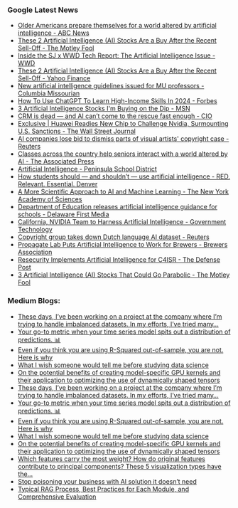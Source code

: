 ### Google Latest News
<!-- GOOGLE-NEWS-CONTENT:START -->

- [Older Americans prepare themselves for a world altered by artificial intelligence - ABC News](https://news.google.com/rss/articles/CBMiqwFBVV95cUxOcUtLdk9lU1pBQTJfSHJBcnFlTkxBVlFOY2NLTmcxWkdmQk5Vd0JzQ1lQLUYtQmNHaGVLVHYtd0lqQy13THJqWWJuZTJLTzhZWVp4YnV6dzhtX2R4RjJ1TkdTZ2ZGTHgyZXRuVzFONnhKd21ma3dXVkJnd0NpeTVsaFhIeHFjWTNLNEdKd0N4aEJSVU9QY2pzT1NMLXpQeldtT2gwcFlVWHZDSWPSAbABQVVfeXFMTVhrOUdlLUUzUmZkY0lyOEdKNm9KcXZZMFRDWGtTQTl2MmdxR1RFOU9jSWpvaUhNdFZEcTRJcmxpWHVZNFdJc0w0S3pmOG42bThvaEtaVXRNVHFmemlhREVORE1VeGloX3VmWVdGbHFqRjJJakZ2Zl84THQtTVNlYXRUT1ZfOGxGSVUyWWZISF90TjVnakFZcnA5eGp1V2Z0SGlQb21DTnlHV3hzWkprMXI?oc=5)
- [These 2 Artificial Intelligence (AI) Stocks Are a Buy After the Recent Sell-Off - The Motley Fool](https://news.google.com/rss/articles/CBMimAFBVV95cUxQT2NqZDdUTm5aLXFlSEpPWVNXaVZzTWZZWVI3d01wYUlyeVBmb0RNb1pvZXVURXBKekhDeS1wUzR5V2NoRUVLQjFRWW43WjU4RWdPYWI2WHVhbXY2RXYwdnFvemtRa1BRM3JjM2xPSVRNLTlqNUg4U1JucG9VR05vZU5iM29jNkJFQXM1X00zZ2RhTVEwZWJibg?oc=5)
- [Inside the SJ x WWD Tech Report: The Artificial Intelligence Issue - WWD](https://news.google.com/rss/articles/CBMivAFBVV95cUxOMHpQTVBSSVk2TUdtdVRPVlZSMzJobEJDaEhteFktZXpESnFLTFl6Mkg5UGJ2YnVuTzlSS1JDX3c3U1JfNnhjeVltTHBlNmRSWWVoTVRzTElCNV9Pd2NINmc3QlZaU2p6Q3htelBDZnBZTjd2MFVRNkJRTXFxbXVTVVJqRHNjdnUzc3RHWk1IcmVzX0s4eDgyUDFJYnFkcnltU0U1NkQ1Tl9TN3pzVXdrdWs5MFVWd0RiREJxcw?oc=5)
- [These 2 Artificial Intelligence (AI) Stocks Are a Buy After the Recent Sell-Off - Yahoo Finance](https://news.google.com/rss/articles/CBMiiAFBVV95cUxQRWdQN2VfWDdYUFh5bm9VUzdkbHFxNGFvZWwzNllXYV95NWxzS2JrZVlQRWdwSEw2T0Uxb1VjVkxmY1J5Ukh2U0Jsc0xQQjhjbVRuUm1yTnktdlFrTFo0d21Na3g0djhrV3pITk1qZ25ZQ01VdDF4S2Ywd0xoeWdYUXhhNTM5MDdC?oc=5)
- [New artificial intelligence guidelines issued for MU professors - Columbia Missourian](https://news.google.com/rss/articles/CBMi_wFBVV95cUxQcHk2WnRWTlViN2xmemgwZHZpOXY0dWFFRE94QU02LXc0MEg2VUdTN0VvaDNoQ1RMUVk3UFUxdmlaY2hyNWJueEZ6aWtYblVkQ3E0QS1zUnhaSGVvb3lQdVI3VDZmemNiZ3A3U2tDUmFGc0dsTVZLNFlVOGZ1b1ltOHJnNk56VUdKaUxMQ1VzX0REYlV3aFhTT2xtZXpocnhwTldaSWE1SzdPMGdfSVVRMTVxYk9oenpPU2lYd0xMOEUyd182TjZvQTZDcXBlVUx2TUVxREhpZk1HeXZwWS1RV3l2NnJpSk1SVFJLTHdEQ1NIY21uVEhTQnQ5YUtDWGM?oc=5)
- [How To Use ChatGPT To Learn High-Income Skills In 2024 - Forbes](https://news.google.com/rss/articles/CBMiqwFBVV95cUxQdnVheTNWdk9BUW1MOUZYY3Y4VzY2eWV5a2o0c2NKZGYxOFdBZHRoaU1LYW9qZWZuXzFQelk3T0RDV1NROWNnbmVOQ2NCM0VNTzhyVFlzQUtGV241anRad0dIWldKTTRBSGd5N3Y1MS1PR0lzU1dvQko3YXlKZ1JxcHZSNXVjU3BDR3QwTlhnTktGeFFubzZrZ0ZEZ3MxY3o2RW1xSWhNZkVzR3M?oc=5)
- [3 Artificial Intelligence Stocks I'm Buying on the Dip - MSN](https://news.google.com/rss/articles/CBMiqgFBVV95cUxNMTdLcWJFT0o4YU9mYlh6T2t1OFpCb0t0RmUyWmtNcEkxaU5HQnJ3R1hPd3R1clhuNTgyYXBiMVBFZFV5cjhsVG5fOW9kelpoRXcwYnlZNHkxb0NBZ2h3cF9QSzdzYURBVHpQYnJCWDJOU1ZmamljQnZaZ2dGS1dTdFUxa2VoUWt6WThxQzB3VTRsS0djT3JNWmZhN0FIcktqelN3X1pVVXY2QQ?oc=5)
- [CRM is dead — and AI can’t come to the rescue fast enough - CIO](https://news.google.com/rss/articles/CBMimwFBVV95cUxQOE1xTHdkdHkwb3Ixdjhael9LQUtVMVp0SE9GUThNeXREU19idUU3SEtHNEZwNnBLclpGN0t0QTVWTjNxeGdKc2FKU1RQa0U2T2dndDg3bmhVRzVzbUE2UFRoSHF1REVUcWtnaUZQWjRXRW12RFFHQ29oR2lzY0FzTWctTXktc3FFcVk2anJlR3RLUjN0WFVVSzg4Z9IBmwFBVV95cUxQOE1xTHdkdHkwb3Ixdjhael9LQUtVMVp0SE9GUThNeXREU19idUU3SEtHNEZwNnBLclpGN0t0QTVWTjNxeGdKc2FKU1RQa0U2T2dndDg3bmhVRzVzbUE2UFRoSHF1REVUcWtnaUZQWjRXRW12RFFHQ29oR2lzY0FzTWctTXktc3FFcVk2anJlR3RLUjN0WFVVSzg4Zw?oc=5)
- [Exclusive | Huawei Readies New Chip to Challenge Nvidia, Surmounting U.S. Sanctions - The Wall Street Journal](https://news.google.com/rss/articles/CBMiqgFBVV95cUxORDlxRmFlSXJ0SU5uTWp5QmNTa1FZcHJ1RVlzeFJJcGV6M0w2UTdkSGp4MU9wV0tDQ1czQUhGcHI3MngtT3VLSDZCeWRoQWFFQnh5RWtlT1NJM2FhelVyWTZtT3A0R0hOR044RFB6WVFpZEJ4d0h4TmtLUWtIbkJRdEhYQWU5WXhJSkNobmVWM3RwalFwc3BZNUk1YWtkZTBkTGFvZ2szdVBRdw?oc=5)
- [AI companies lose bid to dismiss parts of visual artists' copyright case - Reuters](https://news.google.com/rss/articles/CBMiugFBVV95cUxPbXVFbndKT3QxRmF5dXprMlp6aDlzbE4xZUtVcEZ0dGk2LWtvcEtvRU8xeUR4TEVEQnYtUzJYbnM0Vy1xUjdKSmNDZGM5WTM2RmpNLV9RNEhXR3dTUHhsQ1l4bHoxMGhEMUt2MDVETVdWQTdxd3pXY3VqTjdOYmZMTnVZMTFISVNEMjhXaVUzdFRncUg4dEh6Yms0MlJFdkRXaDJiNVgyRGE5d2RrMlpCcUFQVUZXZU15YVE?oc=5)
- [Classes across the country help seniors interact with a world altered by AI - The Associated Press](https://news.google.com/rss/articles/CBMiugFBVV95cUxPMTd3OWVVUHFsWWdEcGxwblFmRTBlbGtyNFAwS1NZZVRESGNhNi1UV1FoemlHNGZYelBYX3hzbjkzMGV3V2VGcDMwZ1FQcTQ3YnlhVXNKYzg1cVcxWms2RXdtb0xJbzRWckxnbUc4ekluaS10dWF6QUVFQWpTNDZYZ3NBLTdMZXVwLTZndVNUejU5T2NoMEhKdUdYaVMzSGtnS0lyQnlINmJBdnpCR2FiRl9DazhTZThXWkE?oc=5)
- [Artificial Intelligence - Peninsula School District](https://news.google.com/rss/articles/CBMiPkFVX3lxTE5seHhSQ3FNS3B1bjNETmxHelVHaGdMUGVmZHF2RVFYVTlibXM1aGQtdEpzdEZqaENsa2pMQml3?oc=5)
- [How students should — and shouldn’t — use artificial intelligence - RED. Relevant. Essential. Denver](https://news.google.com/rss/articles/CBMilwFBVV95cUxOdVFOUG1LQ1NpMTIzUk5IbnFOQWJEa3JxR1J5ZkZfYkhfak13Zm9OZlBEMU84LUo1ekU2WWRMRHBIQWtoUFBlem9tWFhKc0JnUEduSWpuTHIzTG1tTkRIN1JNeHBEemJiRVNUQVd5VktxNHM3dkM3M3hIdjNSNThhRDI3Mk1HOUsxMnFxNmtDeGR3bG5RVEEw?oc=5)
- [A More Scientific Approach to AI and Machine Learning - The New York Academy of Sciences](https://news.google.com/rss/articles/CBMitwFBVV95cUxNR1Y2d2xDczV4aVk0VVBDdlRoTEFpWmViOG5rWV9PZFVuM011WG5aZlhxemI1TElscUpzdXV6aE1uZ1paTG1zUWt4enRhRVJmRzlsVjQ1b0JPR08zLXVTUmZfQkNOblBaQ0NDSTRJZ3lKU0Z4Z3pWN1Zfc2UtVzYtckFUSFVIZVcxSUpyVU5vc2JjS3kxMF9FOWE3OU81c1ZYNGxMbF9XOHBHNHp0LXFTVmhVVDlNdFU?oc=5)
- [Department of Education releases artificial intelligence guidance for schools - Delaware First Media](https://news.google.com/rss/articles/CBMi9AFBVV95cUxNWXFycFkxS3ptZFlUQ2hXTmFVUXdGYTYyeDIteWowQkdFNjc5Y0t1a19XT3FacnRndm1LSTFYMGZCWlNMQ3hIVDR4Y2FUQ2FkVkNncTJLV0FfOHVaZUdnZ1FpeTl0eTY3UHVqd2NDdENCVGZBQy1mQkRrZWFfYVF3aDFFdnhJa2pRNjB0MkNESEV4dmVWUnNNeFAyUnJFMW9LY2xNcVZ4elptdW9PcTN5RW5FVERCbE44YWR2Z1RDdzN0Ulota2hnbjB3SDdlbW0yVGNkYk51Tjh1WXFGTmJ4MjMyTDRqSHZHMkRfZjRkOG1xSVVS?oc=5)
- [California, NVIDIA Team to Harness Artificial Intelligence - Government Technology](https://news.google.com/rss/articles/CBMiqAFBVV95cUxPamhrQ001alZzNUJPZGJRR1VhSEIwQnAtOEZwelJfMWRQWFZKTFVhVS1RSzhHTW9rNHdPamxLUzdheFZzbFBhMjVaUlViUlc0S2oxMXVzWFUwUGYwc0M5aGg4OTZ0NDBvV0NkeXdzRzNHVlFyaTItY3RuemZnM1pLWTVvME9aRWVucEVxM29idUNZN0FSb1Y4ZGIxcWQ4M0JMQXNZc2s1TlQ?oc=5)
- [Copyright group takes down Dutch language AI dataset - Reuters](https://news.google.com/rss/articles/CBMiwAFBVV95cUxQQUNCTDVNZnVkYWdsb0JwcEk4b1VVV19pSEtQNnRmOVB0cEdzWDJ0X1JISE5nRmlIMkctdFJaZ0MteGt2MjVRUXVwOUYxd1l4WHpldktKMGlnYVduQVd4VGZTTmVwaHhBTnRfWFl1VmZTekktNFRxbUdfZ0ZwZFFvekZvS2hmZVBQYmo4RWVyNU5HckFycGtaZVh2cG92dmZwdURSdGFLN2lyNldrdnZOaDdaNjR4RWI0a2k1UEpkd3U?oc=5)
- [Propagate Lab Puts Artificial Intelligence to Work for Brewers - Brewers Association](https://news.google.com/rss/articles/CBMirwFBVV95cUxPNTJLRDRVOEo3a2k1XzhMUHVBZHJjRENtem5yVW5TMTdwUnlKWkxUNXI2aDJzMXV1REk5eGpsMHgxdG9iamdfU2hvQXRHT1FIMXhXb2R1WnZsUVdDTHl1d3lrQzJUbDdmWkFjdWRIbUZNdFM2U0gwNXB5S2pnb0hEY3ppQ0lhOXh5aWpFMHV2dzhTV3ZKTFRJWm9BR2JGWks5QUtqU2FkeG96UnRwUGdN?oc=5)
- [Resecurity Implements Artificial Intelligence for C4ISR - The Defense Post](https://news.google.com/rss/articles/CBMickFVX3lxTE5PZUo3UktQQ3U1WlM2LU82c3M4Tk9OTTVfSXU5U2VhS1MySEVQeTNUTTZTdFdFRDRTUG9YWjRzc3g3RkxVRVhwY0lKNUNnYzF1NzBPR0tHNnIwZUkwU3BOSTJrZnM2a3hhOUZQNmhVQVB3UQ?oc=5)
- [3 Artificial Intelligence (AI) Stocks That Could Go Parabolic - The Motley Fool](https://news.google.com/rss/articles/CBMilwFBVV95cUxOd1Y2TWVDRHoyZThIMm1IRlNFSTBxOTV0T0FNekdmZF9UNjJ1dzFPRktVNmh1RDdsSXhZU3lnTVBSVUxEOEg1YVJPNEM0Rks1TkNkQzl6aFV0Sm54UENrRDVrYkdCakdrREJMWVgyRjdSbHRlZTd4N1JsYVcwc3IxLVZ3d0JyVWMxdmU5N3hRRXRoUko2OE1F?oc=5)<!-- GOOGLE-NEWS-CONTENT:END -->

### Medium Blogs:
<!-- MEDIUM-CONTENT:START -->

- [These days, I’ve been working on a project at the company where I’m trying to handle imbalanced datasets. In my efforts, I’ve tried many…](https://medium.com/@cerencaglaozturk/ensemble-imbalanced-learning-algorithms-with-imbens-library-739915b355cb?source=topic_portal_recommended_stories---------0-84----------machine_learning----------f4377343_b2b0_45fa_b71e_68a33901281d-------)
- [Your go-to metric when your time series model spits out a distribution of predictions. 📊](https://medium.com/@_init_/how-to-evaluate-probabilistic-forecasts-with-weighted-quantile-loss-0208463746d0?source=topic_portal_recommended_stories---------1-107----------machine_learning----------f4377343_b2b0_45fa_b71e_68a33901281d-------)
- [Even if you think you are using R-Squared out-of-sample, you are not. Here is why](https://medium.com/towards-data-science/whats-wrong-with-r-squared-and-how-to-fix-it-7362c5f26c53?source=topic_portal_recommended_stories---------2-85----------machine_learning----------f4377343_b2b0_45fa_b71e_68a33901281d-------)
- [What I wish someone would tell me before studying data science](https://medium.com/towards-data-science/my-honest-advice-for-someone-who-wants-to-become-a-data-scientist-1ecc018fb0b2?source=topic_portal_recommended_stories---------3-84----------machine_learning----------f4377343_b2b0_45fa_b71e_68a33901281d-------)
- [On the potential benefits of creating model-specific GPU kernels and their application to optimizing the use of dynamically shaped tensors](https://medium.com/towards-data-science/accelerating-ai-ml-model-training-with-custom-operators-163ef2a04b12?source=topic_portal_recommended_stories---------4-107----------machine_learning----------f4377343_b2b0_45fa_b71e_68a33901281d-------)
- [These days, I’ve been working on a project at the company where I’m trying to handle imbalanced datasets. In my efforts, I’ve tried many…](https://medium.com/@cerencaglaozturk/ensemble-imbalanced-learning-algorithms-with-imbens-library-739915b355cb?source=topic_portal_recommended_stories---------0-84----------machine_learning----------f4377343_b2b0_45fa_b71e_68a33901281d-------)
- [Your go-to metric when your time series model spits out a distribution of predictions. 📊](https://medium.com/@_init_/how-to-evaluate-probabilistic-forecasts-with-weighted-quantile-loss-0208463746d0?source=topic_portal_recommended_stories---------1-107----------machine_learning----------f4377343_b2b0_45fa_b71e_68a33901281d-------)
- [Even if you think you are using R-Squared out-of-sample, you are not. Here is why](https://medium.com/towards-data-science/whats-wrong-with-r-squared-and-how-to-fix-it-7362c5f26c53?source=topic_portal_recommended_stories---------2-85----------machine_learning----------f4377343_b2b0_45fa_b71e_68a33901281d-------)
- [What I wish someone would tell me before studying data science](https://medium.com/towards-data-science/my-honest-advice-for-someone-who-wants-to-become-a-data-scientist-1ecc018fb0b2?source=topic_portal_recommended_stories---------3-84----------machine_learning----------f4377343_b2b0_45fa_b71e_68a33901281d-------)
- [On the potential benefits of creating model-specific GPU kernels and their application to optimizing the use of dynamically shaped tensors](https://medium.com/towards-data-science/accelerating-ai-ml-model-training-with-custom-operators-163ef2a04b12?source=topic_portal_recommended_stories---------4-107----------machine_learning----------f4377343_b2b0_45fa_b71e_68a33901281d-------)
- [Which features carry the most weight? How do original features contribute to principal components? These 5 visualization types have the…](https://medium.com/towards-data-science/5-pca-visualizations-you-must-try-on-your-next-data-science-project-148ec3d31e4d?source=topic_portal_recommended_stories---------5-85----------machine_learning----------f4377343_b2b0_45fa_b71e_68a33901281d-------)
- [Stop poisoning your business with AI solution it doesn’t need](https://medium.com/@kozyrkov/start-with-why-ai-281391b27e39?source=topic_portal_recommended_stories---------6-84----------machine_learning----------f4377343_b2b0_45fa_b71e_68a33901281d-------)
- [Typical RAG Process, Best Practices for Each Module, and Comprehensive Evaluation](https://medium.com/towards-artificial-intelligence/the-best-practices-of-rag-300e313322e6?source=topic_portal_recommended_stories---------7-107----------machine_learning----------f4377343_b2b0_45fa_b71e_68a33901281d-------)<!-- MEDIUM-CONTENT:END -->

